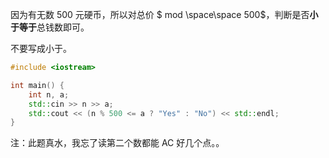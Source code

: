 因为有无数 $500$ 元硬币，所以对总价 $ mod \space\space 500$，判断是否**小于等于**总钱数即可。

不要写成小于。
```cpp
#include <iostream> 

int main() {
	int n, a;
	std::cin >> n >> a;
	std::cout << (n % 500 <= a ? "Yes" : "No") << std::endl;
}
```

注：此题真水，我忘了读第二个数都能 AC 好几个点。。
